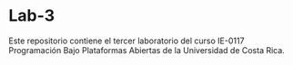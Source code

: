 # Lab-3
Este repositorio contiene el tercer laboratorio del curso IE-0117 Programación Bajo Plataformas Abiertas de la Universidad de Costa Rica. 
